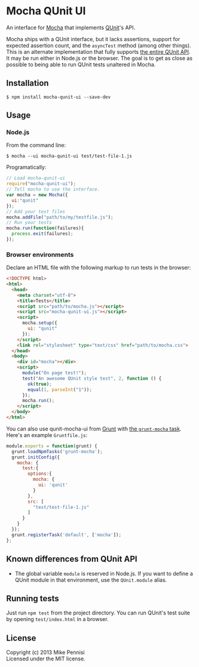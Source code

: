# Mocha QUnit UI

An interface for [Mocha](http://visionmedia.github.io/mocha/) that implements
[QUnit](http://qunitjs.com/)'s API.

Mocha ships with a QUnit interface, but it lacks assertions, support for
expected assertion count, and the `asyncTest` method (among other things). This
is an alternate implementation that fully supports [the entire QUnit
API](http://api.qunitjs.com/). It may be run either in Node.js or the browser.
The goal is to get as close as possible to being able to run QUnit tests
unaltered in Mocha.

## Installation

    $ npm install mocha-qunit-ui --save-dev

## Usage

### Node.js

From the command line:

    $ mocha --ui mocha-qunit-ui test/test-file-1.js

Programatically:

```JavaScript
// Load mocha-qunit-ui
require("mocha-qunit-ui");
// Tell mocha to use the interface.
var mocha = new Mocha({
  ui:"qunit"
});
// Add your test files
mocha.addFile("path/to/my/testfile.js");
// Run your tests
mocha.run(function(failures){
  process.exit(failures);
});
```

### Browser environments

Declare an HTML file with the following markup to run tests in the browser:

```html
<!DOCTYPE html>
<html>
  <head>
    <meta charset="utf-8">
    <title>Tests</title>
    <script src="path/to/mocha.js"></script>
    <script src="mocha-qunit-ui.js"></script>
    <script>
      mocha.setup({
        ui: "qunit"
      });
    </script>
    <link rel="stylesheet" type="text/css" href="path/to/mocha.css">
  </head>
  <body>
    <div id="mocha"></div>
    <script>
      module("On page test!");
      test("An awesome QUnit style test", 2, function () {
        ok(true);
        equal(1, parseInt("1"));
      });
      mocha.run();
    </script>
  </body>
</html>
```

You can also use qunit-mocha-ui from [Grunt](http://gruntjs.com/) with [the
`grunt-mocha` task](https://github.com/kmiyashiro/grunt-mocha). Here's an
example `Gruntfile.js`:

```JavaScript
module.exports = function(grunt) {
  grunt.loadNpmTasks('grunt-mocha');
  grunt.initConfig({
    mocha: {
      test:{
        options:{
          mocha: {
            ui: 'qunit'
          }
        },
        src: [
          "test/test-file-1.js"
        ]
      }
    }
  });
  grunt.registerTask('default', ['mocha']);
};
```

## Known differences from QUnit API

* The global variable `module` is reserved in Node.js. If you want to define a
  QUnit module in that environment, use the `QUnit.module` alias.

## Running tests

Just run `npm test` from the project directory. You can run QUnit's test suite
by opening `test/index.html` in a browser.

## License

Copyright (c) 2013 Mike Pennisi  
Licensed under the MIT license.
